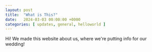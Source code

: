```yaml
---
layout: post
title:  "What is This?"
date:   2024-03-03 00:00:00 +0000
categories: [ updates, general, helloworld ]
---
```


Hi! We made this website about us, where we're putting info for our wedding!